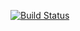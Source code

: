 [![Build Status](https://travis-ci.org/mnbbrown/healthsignal.svg?branch=master)](https://travis-ci.org/mnbbrown/healthsignal)
